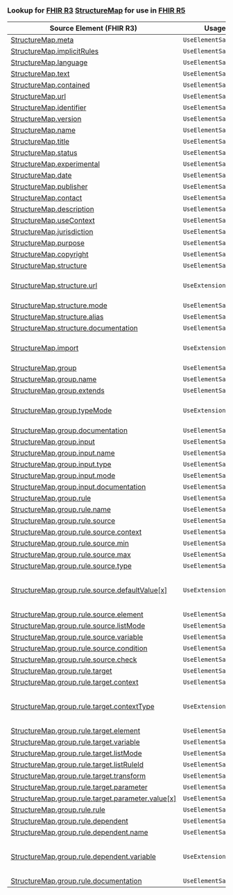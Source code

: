 ### Lookup for [FHIR R3](https://hl7.org/fhir/STU3/) [StructureMap](https://hl7.org/fhir/STU3/StructureMap.html) for use in [FHIR R5](https://hl7.org/fhir/R5/)

| Source Element (FHIR R3) | Usage | Target |
| -------------- | ----- | ------ |
| [StructureMap.meta](https://hl7.org/fhir/STU3/StructureMap.html#resource) | `UseElementSameName` | [StructureMap.meta](https://hl7.org/fhir/R5/StructureMap.html#resource) |
| [StructureMap.implicitRules](https://hl7.org/fhir/STU3/StructureMap.html#resource) | `UseElementSameName` | [StructureMap.implicitRules](https://hl7.org/fhir/R5/StructureMap.html#resource) |
| [StructureMap.language](https://hl7.org/fhir/STU3/StructureMap.html#resource) | `UseElementSameName` | [StructureMap.language](https://hl7.org/fhir/R5/StructureMap.html#resource) |
| [StructureMap.text](https://hl7.org/fhir/STU3/StructureMap.html#resource) | `UseElementSameName` | [StructureMap.text](https://hl7.org/fhir/R5/StructureMap.html#resource) |
| [StructureMap.contained](https://hl7.org/fhir/STU3/StructureMap.html#resource) | `UseElementSameName` | [StructureMap.contained](https://hl7.org/fhir/R5/StructureMap.html#resource) |
| [StructureMap.url](https://hl7.org/fhir/STU3/StructureMap.html#resource) | `UseElementSameName` | [StructureMap.url](https://hl7.org/fhir/R5/StructureMap.html#resource) |
| [StructureMap.identifier](https://hl7.org/fhir/STU3/StructureMap.html#resource) | `UseElementSameName` | [StructureMap.identifier](https://hl7.org/fhir/R5/StructureMap.html#resource) |
| [StructureMap.version](https://hl7.org/fhir/STU3/StructureMap.html#resource) | `UseElementSameName` | [StructureMap.version](https://hl7.org/fhir/R5/StructureMap.html#resource) |
| [StructureMap.name](https://hl7.org/fhir/STU3/StructureMap.html#resource) | `UseElementSameName` | [StructureMap.name](https://hl7.org/fhir/R5/StructureMap.html#resource) |
| [StructureMap.title](https://hl7.org/fhir/STU3/StructureMap.html#resource) | `UseElementSameName` | [StructureMap.title](https://hl7.org/fhir/R5/StructureMap.html#resource) |
| [StructureMap.status](https://hl7.org/fhir/STU3/StructureMap.html#resource) | `UseElementSameName` | [StructureMap.status](https://hl7.org/fhir/R5/StructureMap.html#resource) |
| [StructureMap.experimental](https://hl7.org/fhir/STU3/StructureMap.html#resource) | `UseElementSameName` | [StructureMap.experimental](https://hl7.org/fhir/R5/StructureMap.html#resource) |
| [StructureMap.date](https://hl7.org/fhir/STU3/StructureMap.html#resource) | `UseElementSameName` | [StructureMap.date](https://hl7.org/fhir/R5/StructureMap.html#resource) |
| [StructureMap.publisher](https://hl7.org/fhir/STU3/StructureMap.html#resource) | `UseElementSameName` | [StructureMap.publisher](https://hl7.org/fhir/R5/StructureMap.html#resource) |
| [StructureMap.contact](https://hl7.org/fhir/STU3/StructureMap.html#resource) | `UseElementSameName` | [StructureMap.contact](https://hl7.org/fhir/R5/StructureMap.html#resource) |
| [StructureMap.description](https://hl7.org/fhir/STU3/StructureMap.html#resource) | `UseElementSameName` | [StructureMap.description](https://hl7.org/fhir/R5/StructureMap.html#resource) |
| [StructureMap.useContext](https://hl7.org/fhir/STU3/StructureMap.html#resource) | `UseElementSameName` | [StructureMap.useContext](https://hl7.org/fhir/R5/StructureMap.html#resource) |
| [StructureMap.jurisdiction](https://hl7.org/fhir/STU3/StructureMap.html#resource) | `UseElementSameName` | [StructureMap.jurisdiction](https://hl7.org/fhir/R5/StructureMap.html#resource) |
| [StructureMap.purpose](https://hl7.org/fhir/STU3/StructureMap.html#resource) | `UseElementSameName` | [StructureMap.purpose](https://hl7.org/fhir/R5/StructureMap.html#resource) |
| [StructureMap.copyright](https://hl7.org/fhir/STU3/StructureMap.html#resource) | `UseElementSameName` | [StructureMap.copyright](https://hl7.org/fhir/R5/StructureMap.html#resource) |
| [StructureMap.structure](https://hl7.org/fhir/STU3/StructureMap.html#resource) | `UseElementSameName` | [StructureMap.structure](https://hl7.org/fhir/R5/StructureMap.html#resource) |
| [StructureMap.structure.url](https://hl7.org/fhir/STU3/StructureMap.html#resource) | `UseExtension` | [http://hl7.org/fhir/3.0/StructureDefinition/extension-StructureMap.structure.url](StructureDefinition-ext-R3-StructureMap.st.url.html) |
| [StructureMap.structure.mode](https://hl7.org/fhir/STU3/StructureMap.html#resource) | `UseElementSameName` | [StructureMap.structure.mode](https://hl7.org/fhir/R5/StructureMap.html#resource) |
| [StructureMap.structure.alias](https://hl7.org/fhir/STU3/StructureMap.html#resource) | `UseElementSameName` | [StructureMap.structure.alias](https://hl7.org/fhir/R5/StructureMap.html#resource) |
| [StructureMap.structure.documentation](https://hl7.org/fhir/STU3/StructureMap.html#resource) | `UseElementSameName` | [StructureMap.structure.documentation](https://hl7.org/fhir/R5/StructureMap.html#resource) |
| [StructureMap.import](https://hl7.org/fhir/STU3/StructureMap.html#resource) | `UseExtension` | [http://hl7.org/fhir/3.0/StructureDefinition/extension-StructureMap.import](StructureDefinition-ext-R3-StructureMap.import.html) |
| [StructureMap.group](https://hl7.org/fhir/STU3/StructureMap.html#resource) | `UseElementSameName` | [StructureMap.group](https://hl7.org/fhir/R5/StructureMap.html#resource) |
| [StructureMap.group.name](https://hl7.org/fhir/STU3/StructureMap.html#resource) | `UseElementSameName` | [StructureMap.group.name](https://hl7.org/fhir/R5/StructureMap.html#resource) |
| [StructureMap.group.extends](https://hl7.org/fhir/STU3/StructureMap.html#resource) | `UseElementSameName` | [StructureMap.group.extends](https://hl7.org/fhir/R5/StructureMap.html#resource) |
| [StructureMap.group.typeMode](https://hl7.org/fhir/STU3/StructureMap.html#resource) | `UseExtension` | [http://hl7.org/fhir/3.0/StructureDefinition/extension-StructureMap.group.typeMode](StructureDefinition-ext-R3-StructureMap.gr.typeMode.html) |
| [StructureMap.group.documentation](https://hl7.org/fhir/STU3/StructureMap.html#resource) | `UseElementSameName` | [StructureMap.group.documentation](https://hl7.org/fhir/R5/StructureMap.html#resource) |
| [StructureMap.group.input](https://hl7.org/fhir/STU3/StructureMap.html#resource) | `UseElementSameName` | [StructureMap.group.input](https://hl7.org/fhir/R5/StructureMap.html#resource) |
| [StructureMap.group.input.name](https://hl7.org/fhir/STU3/StructureMap.html#resource) | `UseElementSameName` | [StructureMap.group.input.name](https://hl7.org/fhir/R5/StructureMap.html#resource) |
| [StructureMap.group.input.type](https://hl7.org/fhir/STU3/StructureMap.html#resource) | `UseElementSameName` | [StructureMap.group.input.type](https://hl7.org/fhir/R5/StructureMap.html#resource) |
| [StructureMap.group.input.mode](https://hl7.org/fhir/STU3/StructureMap.html#resource) | `UseElementSameName` | [StructureMap.group.input.mode](https://hl7.org/fhir/R5/StructureMap.html#resource) |
| [StructureMap.group.input.documentation](https://hl7.org/fhir/STU3/StructureMap.html#resource) | `UseElementSameName` | [StructureMap.group.input.documentation](https://hl7.org/fhir/R5/StructureMap.html#resource) |
| [StructureMap.group.rule](https://hl7.org/fhir/STU3/StructureMap.html#resource) | `UseElementSameName` | [StructureMap.group.rule](https://hl7.org/fhir/R5/StructureMap.html#resource) |
| [StructureMap.group.rule.name](https://hl7.org/fhir/STU3/StructureMap.html#resource) | `UseElementSameName` | [StructureMap.group.rule.name](https://hl7.org/fhir/R5/StructureMap.html#resource) |
| [StructureMap.group.rule.source](https://hl7.org/fhir/STU3/StructureMap.html#resource) | `UseElementSameName` | [StructureMap.group.rule.source](https://hl7.org/fhir/R5/StructureMap.html#resource) |
| [StructureMap.group.rule.source.context](https://hl7.org/fhir/STU3/StructureMap.html#resource) | `UseElementSameName` | [StructureMap.group.rule.source.context](https://hl7.org/fhir/R5/StructureMap.html#resource) |
| [StructureMap.group.rule.source.min](https://hl7.org/fhir/STU3/StructureMap.html#resource) | `UseElementSameName` | [StructureMap.group.rule.source.min](https://hl7.org/fhir/R5/StructureMap.html#resource) |
| [StructureMap.group.rule.source.max](https://hl7.org/fhir/STU3/StructureMap.html#resource) | `UseElementSameName` | [StructureMap.group.rule.source.max](https://hl7.org/fhir/R5/StructureMap.html#resource) |
| [StructureMap.group.rule.source.type](https://hl7.org/fhir/STU3/StructureMap.html#resource) | `UseElementSameName` | [StructureMap.group.rule.source.type](https://hl7.org/fhir/R5/StructureMap.html#resource) |
| [StructureMap.group.rule.source.defaultValue[x]](https://hl7.org/fhir/STU3/StructureMap.html#resource) | `UseExtension` | [http://hl7.org/fhir/3.0/StructureDefinition/extension-StructureMap.group.rule.source.defaultValue](StructureDefinition-ext-R3-StructureMap.gr.ru.so.defaultValue.html) |
| [StructureMap.group.rule.source.element](https://hl7.org/fhir/STU3/StructureMap.html#resource) | `UseElementSameName` | [StructureMap.group.rule.source.element](https://hl7.org/fhir/R5/StructureMap.html#resource) |
| [StructureMap.group.rule.source.listMode](https://hl7.org/fhir/STU3/StructureMap.html#resource) | `UseElementSameName` | [StructureMap.group.rule.source.listMode](https://hl7.org/fhir/R5/StructureMap.html#resource) |
| [StructureMap.group.rule.source.variable](https://hl7.org/fhir/STU3/StructureMap.html#resource) | `UseElementSameName` | [StructureMap.group.rule.source.variable](https://hl7.org/fhir/R5/StructureMap.html#resource) |
| [StructureMap.group.rule.source.condition](https://hl7.org/fhir/STU3/StructureMap.html#resource) | `UseElementSameName` | [StructureMap.group.rule.source.condition](https://hl7.org/fhir/R5/StructureMap.html#resource) |
| [StructureMap.group.rule.source.check](https://hl7.org/fhir/STU3/StructureMap.html#resource) | `UseElementSameName` | [StructureMap.group.rule.source.check](https://hl7.org/fhir/R5/StructureMap.html#resource) |
| [StructureMap.group.rule.target](https://hl7.org/fhir/STU3/StructureMap.html#resource) | `UseElementSameName` | [StructureMap.group.rule.target](https://hl7.org/fhir/R5/StructureMap.html#resource) |
| [StructureMap.group.rule.target.context](https://hl7.org/fhir/STU3/StructureMap.html#resource) | `UseElementSameName` | [StructureMap.group.rule.target.context](https://hl7.org/fhir/R5/StructureMap.html#resource) |
| [StructureMap.group.rule.target.contextType](https://hl7.org/fhir/STU3/StructureMap.html#resource) | `UseExtension` | [http://hl7.org/fhir/3.0/StructureDefinition/extension-StructureMap.group.rule.target.contextType](StructureDefinition-ext-R3-StructureMap.gr.ru.ta.contextType.html) |
| [StructureMap.group.rule.target.element](https://hl7.org/fhir/STU3/StructureMap.html#resource) | `UseElementSameName` | [StructureMap.group.rule.target.element](https://hl7.org/fhir/R5/StructureMap.html#resource) |
| [StructureMap.group.rule.target.variable](https://hl7.org/fhir/STU3/StructureMap.html#resource) | `UseElementSameName` | [StructureMap.group.rule.target.variable](https://hl7.org/fhir/R5/StructureMap.html#resource) |
| [StructureMap.group.rule.target.listMode](https://hl7.org/fhir/STU3/StructureMap.html#resource) | `UseElementSameName` | [StructureMap.group.rule.target.listMode](https://hl7.org/fhir/R5/StructureMap.html#resource) |
| [StructureMap.group.rule.target.listRuleId](https://hl7.org/fhir/STU3/StructureMap.html#resource) | `UseElementSameName` | [StructureMap.group.rule.target.listRuleId](https://hl7.org/fhir/R5/StructureMap.html#resource) |
| [StructureMap.group.rule.target.transform](https://hl7.org/fhir/STU3/StructureMap.html#resource) | `UseElementSameName` | [StructureMap.group.rule.target.transform](https://hl7.org/fhir/R5/StructureMap.html#resource) |
| [StructureMap.group.rule.target.parameter](https://hl7.org/fhir/STU3/StructureMap.html#resource) | `UseElementSameName` | [StructureMap.group.rule.target.parameter](https://hl7.org/fhir/R5/StructureMap.html#resource) |
| [StructureMap.group.rule.target.parameter.value[x]](https://hl7.org/fhir/STU3/StructureMap.html#resource) | `UseElementSameName` | [StructureMap.group.rule.target.parameter.value[x]](https://hl7.org/fhir/R5/StructureMap.html#resource) |
| [StructureMap.group.rule.rule](https://hl7.org/fhir/STU3/StructureMap.html#resource) | `UseElementSameName` | [StructureMap.group.rule.rule](https://hl7.org/fhir/R5/StructureMap.html#resource) |
| [StructureMap.group.rule.dependent](https://hl7.org/fhir/STU3/StructureMap.html#resource) | `UseElementSameName` | [StructureMap.group.rule.dependent](https://hl7.org/fhir/R5/StructureMap.html#resource) |
| [StructureMap.group.rule.dependent.name](https://hl7.org/fhir/STU3/StructureMap.html#resource) | `UseElementSameName` | [StructureMap.group.rule.dependent.name](https://hl7.org/fhir/R5/StructureMap.html#resource) |
| [StructureMap.group.rule.dependent.variable](https://hl7.org/fhir/STU3/StructureMap.html#resource) | `UseExtension` | [http://hl7.org/fhir/3.0/StructureDefinition/extension-StructureMap.group.rule.dependent.variable](StructureDefinition-ext-R3-StructureMap.gr.ru.de.variable.html) |
| [StructureMap.group.rule.documentation](https://hl7.org/fhir/STU3/StructureMap.html#resource) | `UseElementSameName` | [StructureMap.group.rule.documentation](https://hl7.org/fhir/R5/StructureMap.html#resource) |
